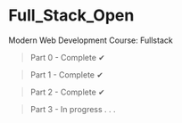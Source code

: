 # Full_Stack_Open
Modern Web Development Course: Fullstack

> Part 0 - Complete ✔

> Part 1 - Complete ✔

> Part 2 - Complete ✔

> Part 3 - In progress  . . .